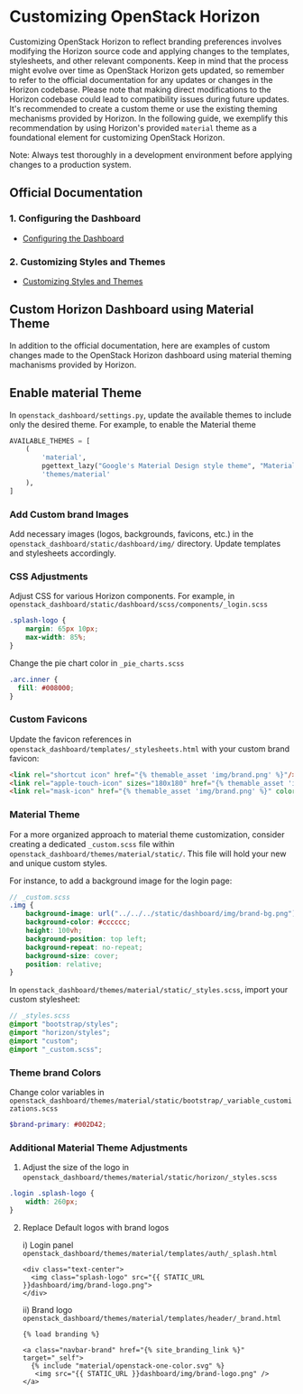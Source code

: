 # Customizing OpenStack Horizon

Customizing OpenStack Horizon to reflect branding preferences involves modifying the Horizon source code and applying changes to the templates, stylesheets, and other relevant components. Keep in mind that the process might evolve over time as OpenStack Horizon gets updated, so remember to refer to the official documentation for any updates or changes in the Horizon codebase. 
Please note that making direct modifications to the Horizon codebase could lead to compatibility issues during future updates. It's recommended to create a custom theme or use the existing theming mechanisms provided by Horizon. In the following guide, we exemplify this recommendation by using Horizon's provided `material` theme as a foundational element for customizing OpenStack Horizon. 

Note: Always test thoroughly in a development environment before applying changes to a production system. 

## Official Documentation

### 1. Configuring the Dashboard

- [Configuring the Dashboard](https://docs.openstack.org/horizon/latest/admin/customize-configure.html#configure-dashboard)

### 2. Customizing Styles and Themes

- [Customizing Styles and Themes](https://docs.openstack.org/horizon/latest/configuration/customizing.html)

## Custom Horizon Dashboard using Material Theme

In addition to the official documentation, here are examples of custom changes made to the OpenStack Horizon dashboard using material theming machanisms provided by Horizon.

## Enable material Theme

In `openstack_dashboard/settings.py`, update the available themes to include only the desired theme. For example, to enable the Material theme

```python
AVAILABLE_THEMES = [
    (
        'material',
        pgettext_lazy("Google's Material Design style theme", "Material"),
        'themes/material'
    ),
]
```
### Add Custom brand Images

Add necessary images (logos, backgrounds, favicons, etc.) in the `openstack_dashboard/static/dashboard/img/` directory. Update templates and stylesheets accordingly.

### CSS Adjustments

Adjust CSS for various Horizon components. For example, in `openstack_dashboard/static/dashboard/scss/components/_login.scss`

```scss
.splash-logo {
    margin: 65px 10px;
    max-width: 85%;
}
```
Change the pie chart color in `_pie_charts.scss`

```scss
.arc.inner {
  fill: #008000;
}
```
### Custom Favicons

Update the favicon references in `openstack_dashboard/templates/_stylesheets.html` with your custom brand favicon:

```html
<link rel="shortcut icon" href="{% themable_asset 'img/brand.png' %}"/>
<link rel="apple-touch-icon" sizes="180x180" href="{% themable_asset 'img/brand.png' %}" />
<link rel="mask-icon" href="{% themable_asset 'img/brand.png' %}" color="#5bbad5" />
```
### Material Theme

For a more organized approach to material theme customization, consider creating a dedicated `_custom.scss` file within `openstack_dashboard/themes/material/static/`. This file will hold your new and unique custom styles.

For instance, to add a background image for the login page:

```scss
// _custom.scss
.img {
    background-image: url("../../../static/dashboard/img/brand-bg.png");
    background-color: #cccccc;
    height: 100vh;
    background-position: top left;
    background-repeat: no-repeat;
    background-size: cover;
    position: relative;
}
```
In `openstack_dashboard/themes/material/static/_styles.scss`, import your custom stylesheet:

```scss
// _styles.scss
@import "bootstrap/styles";
@import "horizon/styles";
@import "custom";
@import "_custom.scss";
```
### Theme brand Colors

Change color variables in `openstack_dashboard/themes/material/static/bootstrap/_variable_customizations.scss`

```scss
$brand-primary: #002D42;
```
### Additional Material Theme Adjustments

1. Adjust the size of the logo in `openstack_dashboard/themes/material/static/horizon/_styles.scss`

```scss
.login .splash-logo {
    width: 260px;
}
```
2. Replace Default logos with brand logos

    i) Login panel 
      `openstack_dashboard/themes/material/templates/auth/_splash.html`

      ```
      <div class="text-center">
        <img class="splash-logo" src="{{ STATIC_URL }}dashboard/img/brand-logo.png">
      </div>
      ```
    ii) Brand logo
      `openstack_dashboard/themes/material/templates/header/_brand.html`

      ```
      {% load branding %}

      <a class="navbar-brand" href="{% site_branding_link %}" target="_self">
        {% include "material/openstack-one-color.svg" %}
         <img src="{{ STATIC_URL }}dashboard/img/brand-logo.png" />
      </a>
      ```
